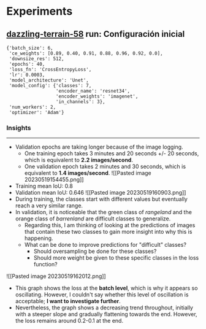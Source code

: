 # **Experiments**

## **[dazzling-terrain-58](https://wandb.ai/landcover-classification/ml-experiments/runs/998fimf1)** run: Configuración inicial

```
{'batch_size': 6,  
 'ce_weights': [0.89, 0.40, 0.91, 0.88, 0.96, 0.92, 0.0],  
 'downsize_res': 512,  
 'epochs': 40,  
 'loss_fn': 'CrossEntropyLoss',  
 'lr': 0.0003,  
 'model_architecture': 'Unet',  
 'model_config': {'classes': 7,  
                  'encoder_name': 'resnet34',  
                  'encoder_weights': 'imagenet',  
                  'in_channels': 3},  
 'num_workers': 2,  
 'optimizer': 'Adam'}
```

### **Insights**
---
- Validation epochs are taking longer because of the image logging.
	- One training epoch takes 3 minutes and 20 seconds +/- 20 seconds, which is equivalent to **2.2 images/second**.
	- One validation epoch takes 2 minutes and 30 seconds, which is equivalent to **1.4 images/second**.
![[Pasted image 20230519154455.png]]
- Training mean IoU: 0.8
- Validation mean IoU: 0.646
![[Pasted image 20230519160903.png]]
- During training, the classes start with different values but eventually reach a very similar range.
- In validation, it is noticeable that the green class of _rangeland_ and the orange class of _barrenland_ are difficult classes to generalize.
	- Regarding this, I am thinking of looking at the predictions of images that contain these two classes to gain more insight into why this is happening.
	- What can be done to improve predictions for "difficult" classes?
		- Should oversampling be done for these classes?
		- Should more weight be given to these specific classes in the loss function?
  
![[Pasted image 20230519162012.png]]
- This graph shows the loss at the **batch level**, which is why it appears so oscillating. However, I couldn't say whether this level of oscillation is acceptable; **I want to investigate further**.
- Nevertheless, the graph shows a decreasing trend throughout, initially with a steeper slope and gradually flattening towards the end. However, the loss remains around 0.2-0.1 at the end.
